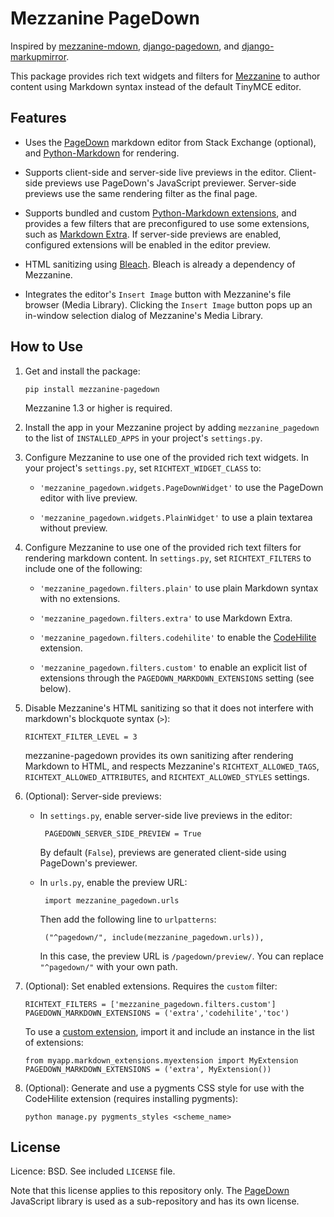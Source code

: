 Mezzanine PageDown
==================

Inspired by [mezzanine-mdown][1], [django-pagedown][2], and
[django-markupmirror][3].

This package provides rich text widgets and filters for [Mezzanine][4]
to author content using Markdown syntax instead of the default TinyMCE
editor.


Features
--------

 - Uses the [PageDown][5] markdown editor from Stack Exchange
   (optional), and [Python-Markdown][6] for rendering.

 - Supports client-side and server-side live previews in the
   editor. Client-side previews use PageDown's JavaScript
   previewer. Server-side previews use the same rendering filter as
   the final page.

 - Supports bundled and custom [Python-Markdown extensions][7], and
   provides a few filters that are preconfigured to use some
   extensions, such as [Markdown Extra][8]. If server-side previews
   are enabled, configured extensions will be enabled in the editor
   preview.

 - HTML sanitizing using [Bleach][9]. Bleach is already a dependency
   of Mezzanine.

 - Integrates the editor's `Insert Image` button with Mezzanine's file
   browser (Media Library). Clicking the `Insert Image` button pops up
   an in-window selection dialog of Mezzanine's Media Library.


How to Use
----------

 1. Get and install the package:

        pip install mezzanine-pagedown

    Mezzanine 1.3 or higher is required.

 2. Install the app in your Mezzanine project by adding
    `mezzanine_pagedown` to the list of `INSTALLED_APPS` in your
    project's `settings.py`.

 3. Configure Mezzanine to use one of the provided rich text
    widgets. In your project's `settings.py`, set
    `RICHTEXT_WIDGET_CLASS` to:

     - `'mezzanine_pagedown.widgets.PageDownWidget'` to use the
       PageDown editor with live preview.

     - `'mezzanine_pagedown.widgets.PlainWidget'` to use a plain
       textarea without preview.

 4. Configure Mezzanine to use one of the provided rich text filters
    for rendering markdown content. In `settings.py`, set
    `RICHTEXT_FILTERS` to include one of the following:

     - `'mezzanine_pagedown.filters.plain'` to use plain Markdown
       syntax with no extensions.

     - `'mezzanine_pagedown.filters.extra'` to use Markdown Extra.

     - `'mezzanine_pagedown.filters.codehilite'` to enable the
       [CodeHilite][10] extension.

     - `'mezzanine_pagedown.filters.custom'` to enable an explicit
       list of extensions through the `PAGEDOWN_MARKDOWN_EXTENSIONS`
       setting (see below).

 5. Disable Mezzanine's HTML sanitizing so that it does not interfere
    with markdown's blockquote syntax (`>`):

        RICHTEXT_FILTER_LEVEL = 3

    mezzanine-pagedown provides its own sanitizing after rendering
    Markdown to HTML, and respects Mezzanine's
    `RICHTEXT_ALLOWED_TAGS`, `RICHTEXT_ALLOWED_ATTRIBUTES`, and
    `RICHTEXT_ALLOWED_STYLES` settings.

 6. (Optional): Server-side previews:

     - In `settings.py`, enable server-side live previews in the editor:

            PAGEDOWN_SERVER_SIDE_PREVIEW = True

        By default (`False`), previews are generated client-side using
        PageDown's previewer.

     - In `urls.py`, enable the preview URL:

            import mezzanine_pagedown.urls

        Then add the following line to `urlpatterns`:

            ("^pagedown/", include(mezzanine_pagedown.urls)),

        In this case, the preview URL is `/pagedown/preview/`. You can
        replace `"^pagedown/"` with your own path.

 7. (Optional): Set enabled extensions. Requires the `custom` filter:

        RICHTEXT_FILTERS = ['mezzanine_pagedown.filters.custom']
        PAGEDOWN_MARKDOWN_EXTENSIONS = ('extra','codehilite','toc')

    To use a [custom extension][11], import it and include an instance
    in the list of extensions:

        from myapp.markdown_extensions.myextension import MyExtension
        PAGEDOWN_MARKDOWN_EXTENSIONS = ('extra', MyExtension())

 8. (Optional): Generate and use a pygments CSS style for use with the
     CodeHilite extension (requires installing pygments):

        python manage.py pygments_styles <scheme_name>


License
-------

Licence: BSD. See included `LICENSE` file.

Note that this license applies to this repository only. The
[PageDown][5] JavaScript library is used as a sub-repository and has
its own license.


[1]: https://bitbucket.org/onelson/mezzanine-mdown
[2]: https://bitbucket.org/moberley/django-pagedown
[3]: https://bitbucket.org/fabianbuechler/django-markupmirror
[4]: http://mezzanine.jupo.org/
[5]: https://code.google.com/p/pagedown/ "Official PageDown project"
[6]: http://pythonhosted.org/Markdown/
[7]: http://pythonhosted.org/Markdown/extensions/index.html
[8]: http://pythonhosted.org/Markdown/extensions/extra.html
[9]: https://github.com/jsocol/bleach
[10]: http://packages.python.org/Markdown/extensions/code_hilite.html
[11]: http://pythonhosted.org/Markdown/extensions/api.html "Writing Extensions for Python-Markdown"
